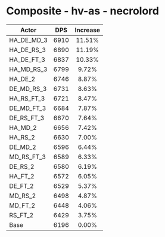 # Composite - hv-as - necrolord
| Actor | DPS | Increase |
|---|:---:|:---:|
|HA_DE_MD_3|6910|11.51%|
|HA_DE_RS_3|6890|11.19%|
|HA_DE_FT_3|6837|10.33%|
|HA_MD_RS_3|6799|9.72%|
|HA_DE_2|6746|8.87%|
|DE_MD_RS_3|6731|8.63%|
|HA_RS_FT_3|6721|8.47%|
|DE_MD_FT_3|6684|7.87%|
|DE_RS_FT_3|6670|7.64%|
|HA_MD_2|6656|7.42%|
|HA_RS_2|6630|7.00%|
|DE_MD_2|6596|6.44%|
|MD_RS_FT_3|6589|6.33%|
|DE_RS_2|6580|6.19%|
|HA_FT_2|6572|6.05%|
|DE_FT_2|6529|5.37%|
|MD_RS_2|6498|4.87%|
|MD_FT_2|6448|4.06%|
|RS_FT_2|6429|3.75%|
|Base|6196|0.00%|
